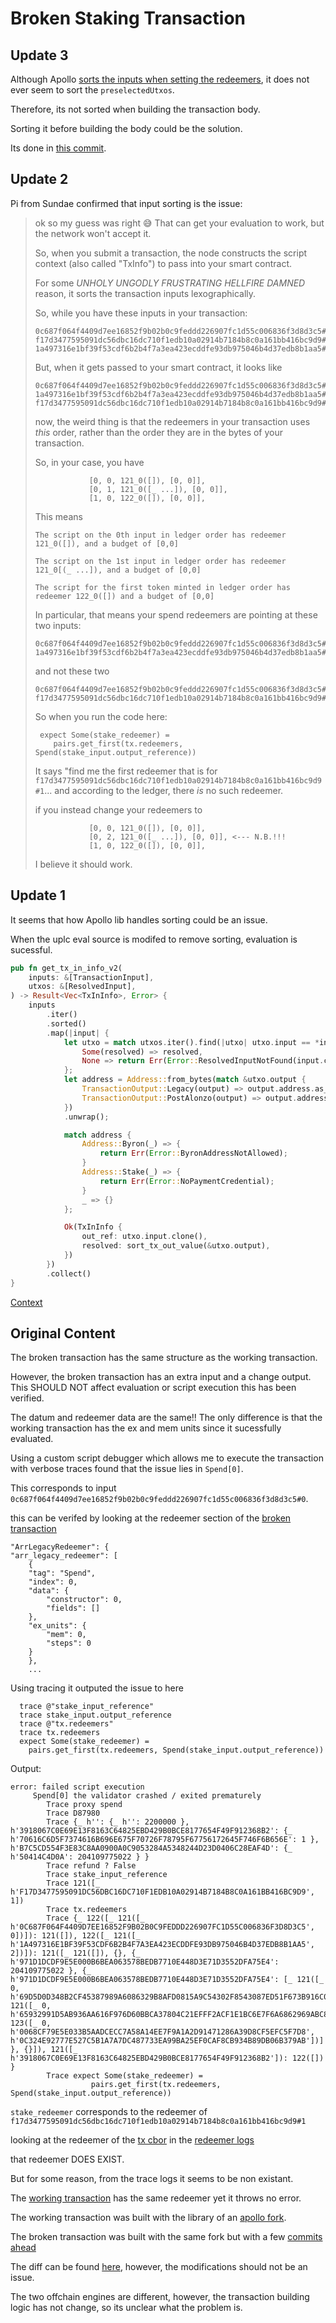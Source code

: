 # Broken Staking Transaction

## Update 3

Although Apollo [sorts the inputs when setting the redeemers](https://github.com/zenGate-Global/apollo/blob/80711ee2a0e8d5697544347cc3a93d2badf4638b/ApolloBuilder.go#L837), it does not ever seem to sort the `preselectedUtxos`.

Therefore, its not sorted when building the transaction body.

Sorting it before building the body could be the solution.

Its done in [this commit](https://github.com/zenGate-Global/apollo/commit/80711ee2a0e8d5697544347cc3a93d2badf4638b).

## Update 2

Pi from Sundae confirmed that input sorting is the issue:

> ok so my guess was right 😅  That can get your evaluation to work, but the network won't accept it.
>
> So, when you submit a transaction, the node constructs the script context (also called "TxInfo") to pass into your smart contract.
>
> For some *UNHOLY UNGODLY FRUSTRATING HELLFIRE DAMNED* reason, it sorts the transaction inputs lexographically.
>
> So, while you have these inputs in your transaction:
> ```
> 0c687f064f4409d7ee16852f9b02b0c9feddd226907fc1d55c006836f3d8d3c5#0
> f17d3477595091dc56dbc16dc710f1edb10a02914b7184b8c0a161bb416bc9d9#1
> 1a497316e1bf39f53cdf6b2b4f7a3ea423ecddfe93db975046b4d37edb8b1aa5#2
> ```
>
> But, when it gets passed to your smart contract, it looks like
> ```
> 0c687f064f4409d7ee16852f9b02b0c9feddd226907fc1d55c006836f3d8d3c5#0
> 1a497316e1bf39f53cdf6b2b4f7a3ea423ecddfe93db975046b4d37edb8b1aa5#2
> f17d3477595091dc56dbc16dc710f1edb10a02914b7184b8c0a161bb416bc9d9#1
> ```
>
> now, the weird thing is that the redeemers in your transaction uses *this* order, rather than the order they are in the bytes of your transaction.
>
> So, in your case, you have 
> ```
>             [0, 0, 121_0([]), [0, 0]],
>             [0, 1, 121_0([_ ...]), [0, 0]],
>             [1, 0, 122_0([]), [0, 0]],
> ```
>
> This means
> ```
> The script on the 0th input in ledger order has redeemer 121_0([]), and a budget of [0,0]
>
> The script on the 1st input in ledger order has redeemer 121_0[(_ ...]), and a budget of [0,0]
>
> The script for the first token minted in ledger order has redeemer 122_0([]) and a budget of [0,0]
> ```
>
> In particular, that means your spend redeemers are pointing at these two inputs:
> ```
> 0c687f064f4409d7ee16852f9b02b0c9feddd226907fc1d55c006836f3d8d3c5#0
> 1a497316e1bf39f53cdf6b2b4f7a3ea423ecddfe93db975046b4d37edb8b1aa5#2
> ```
>
> and not these two
> ```
> 0c687f064f4409d7ee16852f9b02b0c9feddd226907fc1d55c006836f3d8d3c5#0
> f17d3477595091dc56dbc16dc710f1edb10a02914b7184b8c0a161bb416bc9d9#1
> ```
>
> So when you run the code here:
> ```
>  expect Some(stake_redeemer) =
>     pairs.get_first(tx.redeemers, Spend(stake_input.output_reference))
> ```
>
> It says "find me the first redeemer that is for `f17d3477595091dc56dbc16dc710f1edb10a02914b7184b8c0a161bb416bc9d9#1`... and according to the ledger, there *is* no such redeemer.
>
> if you instead change your redeemers to
> ```
>             [0, 0, 121_0([]), [0, 0]],
>             [0, 2, 121_0([_ ...]), [0, 0]], <--- N.B.!!!
>             [1, 0, 122_0([]), [0, 0]],
> ```
>
> I believe it should work.

## Update 1

It seems that how Apollo lib handles sorting could be an issue.

When the uplc eval source is modifed to remove sorting, evaluation is sucessful.

```rs
pub fn get_tx_in_info_v2(
    inputs: &[TransactionInput],
    utxos: &[ResolvedInput],
) -> Result<Vec<TxInInfo>, Error> {
    inputs
        .iter()
        .sorted()
        .map(|input| {
            let utxo = match utxos.iter().find(|utxo| utxo.input == *input) {
                Some(resolved) => resolved,
                None => return Err(Error::ResolvedInputNotFound(input.clone())),
            };
            let address = Address::from_bytes(match &utxo.output {
                TransactionOutput::Legacy(output) => output.address.as_ref(),
                TransactionOutput::PostAlonzo(output) => output.address.as_ref(),
            })
            .unwrap();

            match address {
                Address::Byron(_) => {
                    return Err(Error::ByronAddressNotAllowed);
                }
                Address::Stake(_) => {
                    return Err(Error::NoPaymentCredential);
                }
                _ => {}
            };

            Ok(TxInInfo {
                out_ref: utxo.input.clone(),
                resolved: sort_tx_out_value(&utxo.output),
            })
        })
        .collect()
}
```
[Context](https://github.com/aiken-lang/aiken/blob/a8c032935dbaf4a1140e9d8be5c270acd32c9e8c/crates/uplc/src/tx/script_context.rs#L566)




## Original Content
The broken transaction has the same structure as the working transaction. 

However, the broken transaction has an extra input and a change output. This SHOULD NOT affect evaluation or script execution this has been verified. 

The datum and redeemer data are the same!! The only difference is that the working transaction has the ex and mem units since it sucessfully evaluated.


Using a custom script debugger which allows me to execute the transaction with verbose traces found that the issue lies in `Spend[0]`.

This corresponds to input `0c687f064f4409d7ee16852f9b02b0c9feddd226907fc1d55c006836f3d8d3c5#0`.

this can be verifed by looking at the redeemer section of the [broken transaction](./broken_transaction/broken_transaction.json)

```
"ArrLegacyRedeemer": {
"arr_legacy_redeemer": [
    {
    "tag": "Spend",
    "index": 0,
    "data": {
        "constructor": 0,
        "fields": []
    },
    "ex_units": {
        "mem": 0,
        "steps": 0
    }
    },
    ...
```

Using tracing it outputed the issue to here
```
  trace @"stake_input_reference"
  trace stake_input.output_reference
  trace @"tx.redeemers"
  trace tx.redeemers
  expect Some(stake_redeemer) =
    pairs.get_first(tx.redeemers, Spend(stake_input.output_reference))
```

Output:
```
error: failed script execution
     Spend[0] the validator crashed / exited prematurely
        Trace proxy spend
        Trace D87980
        Trace {_ h'': {_ h'': 2200000 }, h'3918067C0E69E13F8163C64825EBD429B0BCE8177654F49F912368B2': {_ h'70616C6D5F7374616B696E675F70726F78795F67756172645F746F6B656E': 1 }, h'B7C5CD554F3E83C8AA0900A0C9053284A5348244D23D0406C28EAF4D': {_ h'50414C4D0A': 204109775022 } }
        Trace refund ? False
        Trace stake_input_reference
        Trace 121([_ h'F17D3477595091DC56DBC16DC710F1EDB10A02914B7184B8C0A161BB416BC9D9', 1])
        Trace tx.redeemers
        Trace {_ 122([_ 121([_ h'0C687F064F4409D7EE16852F9B02B0C9FEDDD226907FC1D55C006836F3D8D3C5', 0])]): 121([]), 122([_ 121([_ h'1A497316E1BF39F53CDF6B2B4F7A3EA423ECDDFE93DB975046B4D37EDB8B1AA5', 2])]): 121([_ 121([]), {}, {_ h'971D1DCDF9E5E000B6BEA063578BEDB7710E448D3E71D3552DFA75E4': 204109775022 }, {_ h'971D1DCDF9E5E000B6BEA063578BEDB7710E448D3E71D3552DFA75E4': [_ 121([_ 0, h'69D5D0D348B2CF45387989A6086329B8AFD0815A9C54302F8543087ED51F673B916C06933F487F645C8F5CBECB9A94B8597BE67A82E44203D5CEF92795B4F963469A69FE10CEF6788B7D3F3296E1920D6D74157C5616ACCB22137DFE8BCA443515F60B5B8361A5013C11593D644FCF9FCA644B7B9AD71CA3EC81A7397A6FD381']), 121([_ 0, h'65932991D5AB936AA616F976D60BBCA37804C21EFFF2ACF1E1BC6E7F6A6862969ABC83E9CC434211CAA29F95CC96A551F48974D5B6CA49854E58C530CCA4C90535EADBF2CF23F0D9F92049B66BD7F91EDF171FFD5CC88E81EA73A933C4B75CF0B31EC0B369EB51024B0B32D5C3D47D0B3012387F7A26D09B36973981A5BD56C3']), 123([_ 0, h'0068CF79E5E033B5AADCECC7A58A14EE7F9A1A2D91471286A39D8CF5EFC5F7D8', h'0C324E92777E527C5B1A7A7DC487733EA99BA25EF0CAF8CB934B89DB06B379AB'])] }, {}]), 121([_ h'3918067C0E69E13F8163C64825EBD429B0BCE8177654F49F912368B2']): 122([]) }
        Trace expect Some(stake_redeemer) =
                  pairs.get_first(tx.redeemers, Spend(stake_input.output_reference))
```

`stake_redeemer` corresponds to the redeemer of `f17d3477595091dc56dbc16dc710f1edb10a02914b7184b8c0a161bb416bc9d9#1`

looking at the redeemer of the [tx cbor](./broken_transaction/broken_transaction.cbor) in the [redeemer logs](./broken_transaction/broken_transaction_redeemer.txt)

that redeemer DOES EXIST. 

But for some reason, from the trace logs it seems to be non existant. 

The [working transaction](./working_transaction/working_transaction.cbor) has the same redeemer yet it throws no error. 

The working transaction was built with the library of an [apollo fork](https://github.com/zenGate-Global/apollo/tree/d169a805c82db182a76446295805cae7551c4b5d).

The broken transaction was built with the same fork but with a few [commits ahead](https://github.com/zenGate-Global/apollo/tree/37f3a9174ddd67aed203b799a3b8194b71e6b39f)

The diff can be found [here](https://github.com/zenGate-Global/apollo/compare/d169a80...37f3a91), however, the modifications should not be an issue. 

The two offchain engines are different, however, the transaction building logic has not change, so its unclear what the problem is. 
